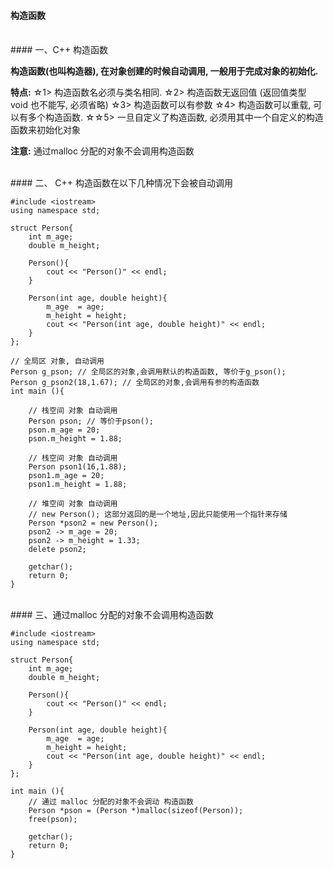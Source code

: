 #### 构造函数





<br>
#### 一、C++ 构造函数


**构造函数(也叫构造器), 在对象创建的时候自动调用, 一般用于完成对象的初始化.**

**特点:**
☆1> 构造函数名必须与类名相同.
☆2> 构造函数无返回值 (返回值类型 void 也不能写, 必须省略)
☆3> 构造函数可以有参数
☆4> 构造函数可以重载, 可以有多个构造函数.
☆☆5> 一旦自定义了构造函数, 必须用其中一个自定义的构造函数来初始化对象

**注意:**
通过malloc 分配的对象不会调用构造函数






<br>
#### 二、 C++ 构造函数在以下几种情况下会被自动调用

```
#include <iostream>
using namespace std;

struct Person{
    int m_age;
    double m_height;
    
    Person(){
        cout << "Person()" << endl;
    }
    
    Person(int age, double height){
        m_age  = age;
        m_height = height;
        cout << "Person(int age, double height)" << endl;
    }
};

// 全局区 对象, 自动调用
Person g_pson; // 全局区的对象,会调用默认的构造函数, 等价于g_pson();
Person g_pson2(18,1.67); // 全局区的对象,会调用有参的构造函数
int main (){

    // 栈空间 对象 自动调用
    Person pson; // 等价于pson();
    pson.m_age = 20;
    pson.m_height = 1.88;
    
    // 栈空间 对象 自动调用
    Person pson1(16,1.88);
    pson1.m_age = 20;
    pson1.m_height = 1.88;

    // 堆空间 对象 自动调用
    // new Person(); 这部分返回的是一个地址,因此只能使用一个指针来存储
    Person *pson2 = new Person();
    pson2 -> m_age = 20;
    pson2 -> m_height = 1.33;
    delete pson2;

    getchar();
    return 0;
}
```







<br>
#### 三、通过malloc 分配的对象不会调用构造函数

```
#include <iostream>
using namespace std;

struct Person{
    int m_age;
    double m_height;
    
    Person(){
        cout << "Person()" << endl;
    }
    
    Person(int age, double height){
        m_age  = age;
        m_height = height;
        cout << "Person(int age, double height)" << endl;
    }
}; 

int main (){
    // 通过 malloc 分配的对象不会调动 构造函数
    Person *pson = (Person *)malloc(sizeof(Person));  
    free(pson);
    
    getchar();
    return 0;
}
```





